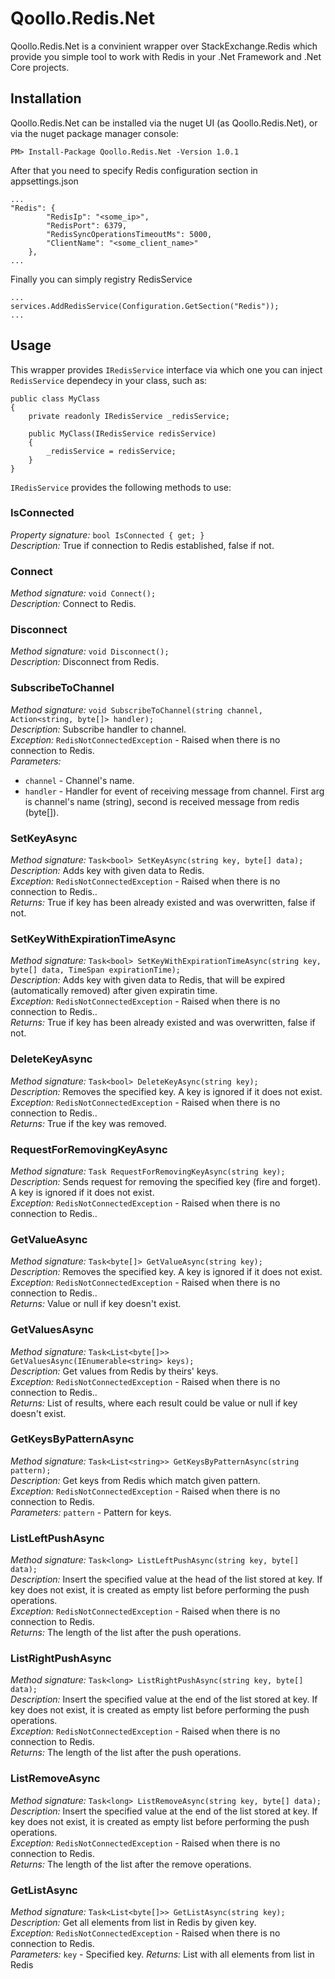 # Qoollo.Redis.Net

Qoollo.Redis.Net is a convinient wrapper over StackExchange.Redis which provide you simple tool to work with Redis in your .Net Framework and .Net Core projects.

## Installation
Qoollo.Redis.Net can be installed via the nuget UI (as Qoollo.Redis.Net), or via the nuget package manager console:
```
PM> Install-Package Qoollo.Redis.Net -Version 1.0.1
```
After that you need to specify Redis configuration section in appsettings.json
```
...
"Redis": {
        "RedisIp": "<some_ip>",
        "RedisPort": 6379,
        "RedisSyncOperationsTimeoutMs": 5000,
        "ClientName": "<some_client_name>"
    },
...
```
Finally you can simply registry RedisService
```
...
services.AddRedisService(Configuration.GetSection("Redis"));
...
```

## Usage

This wrapper provides `IRedisService` interface via which one you can inject `RedisService` dependecy in your class, such as:
```
public class MyClass
{
    private readonly IRedisService _redisService;
  
    public MyClass(IRedisService redisService)
    {
        _redisService = redisService;
    }
}
```
`IRedisService` provides the following methods to use:

### IsConnected
*Property signature:* `bool IsConnected { get; }`  
*Description:* True if connection to Redis established, false if not.   

### Connect
*Method signature:* `void Connect();`  
*Description:* Connect to Redis.   

### Disconnect
*Method signature:* `void Disconnect();`  
*Description:* Disconnect from Redis.  

### SubscribeToChannel
*Method signature:* `void SubscribeToChannel(string channel, Action<string, byte[]> handler);`  
*Description:* Subscribe handler to channel.  
*Exception:* `RedisNotConnectedException` - Raised when there is no connection to Redis.  
*Parameters:*  
* `channel` - Channel's name.
* `handler` - Handler for event of receiving message from channel. First arg is channel's name (string), second is received message from redis (byte[]).

### SetKeyAsync
*Method signature:* `Task<bool> SetKeyAsync(string key, byte[] data);`  
*Description:* Adds key with given data to Redis.  
*Exception:* `RedisNotConnectedException` - Raised when there is no connection to Redis..  
*Returns:* True if key has been already existed and was overwritten, false if not.

### SetKeyWithExpirationTimeAsync
*Method signature:* `Task<bool> SetKeyWithExpirationTimeAsync(string key, byte[] data, TimeSpan expirationTime);`  
*Description:* Adds key with given data to Redis, that will be expired (automatically removed) after given expiratin time.  
*Exception:* `RedisNotConnectedException` - Raised when there is no connection to Redis..  
*Returns:* True if key has been already existed and was overwritten, false if not.

### DeleteKeyAsync
*Method signature:* `Task<bool> DeleteKeyAsync(string key);`  
*Description:* Removes the specified key. A key is ignored if it does not exist.  
*Exception:* `RedisNotConnectedException` - Raised when there is no connection to Redis..  
*Returns:* True if the key was removed.

### RequestForRemovingKeyAsync
*Method signature:* `Task RequestForRemovingKeyAsync(string key);`  
*Description:* Sends request for removing the specified key (fire and forget). A key is ignored if it does not exist.  
*Exception:* `RedisNotConnectedException` - Raised when there is no connection to Redis..  

### GetValueAsync
*Method signature:* `Task<byte[]> GetValueAsync(string key);`  
*Description:* Removes the specified key. A key is ignored if it does not exist.  
*Exception:* `RedisNotConnectedException` - Raised when there is no connection to Redis..  
*Returns:* Value or null if key doesn't exist.

### GetValuesAsync
*Method signature:* `Task<List<byte[]>> GetValuesAsync(IEnumerable<string> keys);`  
*Description:* Get values from Redis by theirs' keys.  
*Exception:* `RedisNotConnectedException` - Raised when there is no connection to Redis..  
*Returns:* List of results, where each result could be value or null if key doesn't exist.

### GetKeysByPatternAsync
*Method signature:* `Task<List<string>> GetKeysByPatternAsync(string pattern);`  
*Description:* Get keys from Redis which match given pattern.  
*Exception:* `RedisNotConnectedException` - Raised when there is no connection to Redis.  
*Parameters:* `pattern` - Pattern for keys.  

### ListLeftPushAsync
*Method signature:* `Task<long> ListLeftPushAsync(string key, byte[] data);`  
*Description:* Insert the specified value at the head of the list stored at key. If key does not exist, it is created as empty list before performing the push operations.  
*Exception:* `RedisNotConnectedException` - Raised when there is no connection to Redis.  
*Returns:* The length of the list after the push operations.

### ListRightPushAsync
*Method signature:* `Task<long> ListRightPushAsync(string key, byte[] data);`  
*Description:* Insert the specified value at the end of the list stored at key. If key does not exist, it is created as empty list before performing the push operations.  
*Exception:* `RedisNotConnectedException` - Raised when there is no connection to Redis.  
*Returns:* The length of the list after the push operations.

### ListRemoveAsync
*Method signature:* `Task<long> ListRemoveAsync(string key, byte[] data);`  
*Description:* Insert the specified value at the end of the list stored at key. If key does not exist, it is created as empty list before performing the push operations.  
*Exception:* `RedisNotConnectedException` - Raised when there is no connection to Redis.  
*Returns:* The length of the list after the remove operations.

### GetListAsync
*Method signature:* `Task<List<byte[]>> GetListAsync(string key);`  
*Description:* Get all elements from list in Redis by given key.  
*Exception:* `RedisNotConnectedException` - Raised when there is no connection to Redis.  
*Parameters:* `key` - Specified key.
*Returns:* List with all elements from list in Redis
